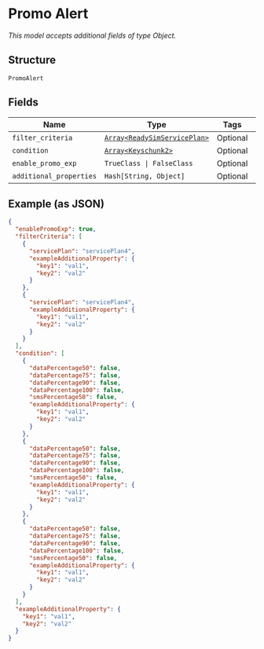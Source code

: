 
# Promo Alert

*This model accepts additional fields of type Object.*

## Structure

`PromoAlert`

## Fields

| Name | Type | Tags | Description |
|  --- | --- | --- | --- |
| `filter_criteria` | [`Array<ReadySimServicePlan>`](../../doc/models/ready-sim-service-plan.md) | Optional | - |
| `condition` | [`Array<Keyschunk2>`](../../doc/models/keyschunk-2.md) | Optional | - |
| `enable_promo_exp` | `TrueClass \| FalseClass` | Optional | - |
| `additional_properties` | `Hash[String, Object]` | Optional | - |

## Example (as JSON)

```json
{
  "enablePromoExp": true,
  "filterCriteria": [
    {
      "servicePlan": "servicePlan4",
      "exampleAdditionalProperty": {
        "key1": "val1",
        "key2": "val2"
      }
    },
    {
      "servicePlan": "servicePlan4",
      "exampleAdditionalProperty": {
        "key1": "val1",
        "key2": "val2"
      }
    }
  ],
  "condition": [
    {
      "dataPercentage50": false,
      "dataPercentage75": false,
      "dataPercentage90": false,
      "dataPercentage100": false,
      "smsPercentage50": false,
      "exampleAdditionalProperty": {
        "key1": "val1",
        "key2": "val2"
      }
    },
    {
      "dataPercentage50": false,
      "dataPercentage75": false,
      "dataPercentage90": false,
      "dataPercentage100": false,
      "smsPercentage50": false,
      "exampleAdditionalProperty": {
        "key1": "val1",
        "key2": "val2"
      }
    },
    {
      "dataPercentage50": false,
      "dataPercentage75": false,
      "dataPercentage90": false,
      "dataPercentage100": false,
      "smsPercentage50": false,
      "exampleAdditionalProperty": {
        "key1": "val1",
        "key2": "val2"
      }
    }
  ],
  "exampleAdditionalProperty": {
    "key1": "val1",
    "key2": "val2"
  }
}
```

